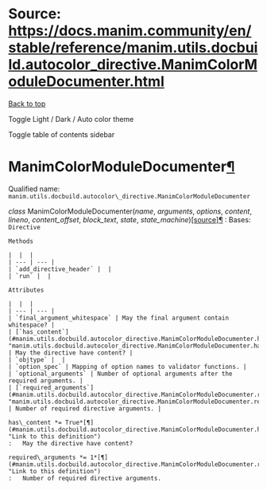 # Source: https://docs.manim.community/en/stable/reference/manim.utils.docbuild.autocolor_directive.ManimColorModuleDocumenter.html

[Back to top](#)

Toggle Light / Dark / Auto color theme

Toggle table of contents sidebar

ManimColorModuleDocumenter[¶](#manimcolormoduledocumenter "Link to this heading")
=================================================================================

Qualified name: `manim.utils.docbuild.autocolor\_directive.ManimColorModuleDocumenter`

*class* ManimColorModuleDocumenter(*name*, *arguments*, *options*, *content*, *lineno*, *content\_offset*, *block\_text*, *state*, *state\_machine*)[[source]](../_modules/manim/utils/docbuild/autocolor_directive.html#ManimColorModuleDocumenter)[¶](#manim.utils.docbuild.autocolor_directive.ManimColorModuleDocumenter "Link to this definition")
:   Bases: `Directive`

    Methods

    |  |  |
    | --- | --- |
    | `add_directive_header` |  |
    | `run` |  |

    Attributes

    |  |  |
    | --- | --- |
    | `final_argument_whitespace` | May the final argument contain whitespace? |
    | [`has_content`](#manim.utils.docbuild.autocolor_directive.ManimColorModuleDocumenter.has_content "manim.utils.docbuild.autocolor_directive.ManimColorModuleDocumenter.has_content") | May the directive have content? |
    | `objtype` |  |
    | `option_spec` | Mapping of option names to validator functions. |
    | `optional_arguments` | Number of optional arguments after the required arguments. |
    | [`required_arguments`](#manim.utils.docbuild.autocolor_directive.ManimColorModuleDocumenter.required_arguments "manim.utils.docbuild.autocolor_directive.ManimColorModuleDocumenter.required_arguments") | Number of required directive arguments. |

    has\_content *= True*[¶](#manim.utils.docbuild.autocolor_directive.ManimColorModuleDocumenter.has_content "Link to this definition")
    :   May the directive have content?

    required\_arguments *= 1*[¶](#manim.utils.docbuild.autocolor_directive.ManimColorModuleDocumenter.required_arguments "Link to this definition")
    :   Number of required directive arguments.